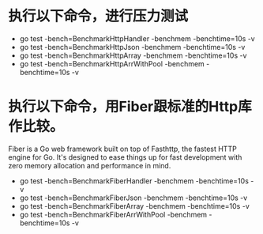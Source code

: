 # 执行以下命令，进行压力测试
* go test -bench=BenchmarkHttpHandler -benchmem -benchtime=10s -v
* go test -bench=BenchmarkHttpJson -benchmem -benchtime=10s -v
* go test -bench=BenchmarkHttpArray -benchmem -benchtime=10s -v
* go test -bench=BenchmarkHttpArrWithPool -benchmem -benchtime=10s -v

#  执行以下命令，用Fiber跟标准的Http库作比较。
Fiber is a Go web framework built on top of Fasthttp, the fastest HTTP engine for Go. It's designed to ease things up for fast development with zero memory allocation and performance in mind.

* go test -bench=BenchmarkFiberHandler -benchmem -benchtime=10s -v
* go test -bench=BenchmarkFiberJson -benchmem -benchtime=10s -v
* go test -bench=BenchmarkFiberArray -benchmem -benchtime=10s -v
* go test -bench=BenchmarkFiberArrWithPool -benchmem -benchtime=10s -v
